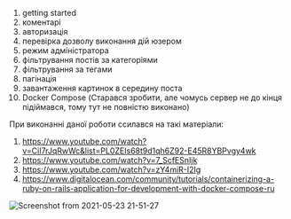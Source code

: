 1) getting started
2) коментарі
3) авторизація 
4) перевірка дозволу виконання дій юзером 
5) режим адміністратора
6) фільтрування постів за категоріями
7) фільтрування за тегами
8) пагінація
9) завантаження картинок в середину поста
10) Docker Compose (Старався зробити, але чомусь сервер не до кінця підіймався, тому тут не повністю виконано)



При виконанні даної роботи ссилався на такі матеріали:
1) https://www.youtube.com/watch?v=CiI7rJqRwWc&list=PL0ZEIs68t9d1qh6Z92-E45R8YBPvgy4wk
2) https://www.youtube.com/watch?v=7_ScfESnIjk
3) https://www.youtube.com/watch?v=zY4miR-I2Ig
4) https://www.digitalocean.com/community/tutorials/containerizing-a-ruby-on-rails-application-for-development-with-docker-compose-ru


![Screenshot from 2021-05-23 21-51-27](https://user-images.githubusercontent.com/58659160/119278507-5fff0c80-bc2e-11eb-8c95-cbe6b44bae22.png)

